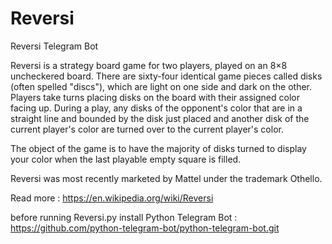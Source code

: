 # Reversi
 Reversi Telegram Bot 
 
Reversi is a strategy board game for two players, played on an 8×8 uncheckered board. There are sixty-four identical game pieces called disks (often spelled "discs"), which are light on one side and dark on the other. Players take turns placing disks on the board with their assigned color facing up. During a play, any disks of the opponent's color that are in a straight line and bounded by the disk just placed and another disk of the current player's color are turned over to the current player's color.

The object of the game is to have the majority of disks turned to display your color when the last playable empty square is filled.

Reversi was most recently marketed by Mattel under the trademark Othello.

Read more : https://en.wikipedia.org/wiki/Reversi

before running Reversi.py install Python Telegram Bot : https://github.com/python-telegram-bot/python-telegram-bot.git

